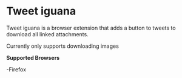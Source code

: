 # Tweet iguana

Tweet iguana is a browser extension that adds a button to tweets to download all linked attachments.

Currently only supports downloading images

**Supported Browsers**

-Firefox
